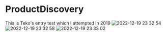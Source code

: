 # ProductDiscovery
This is Teko's entry test which I attempted in 2019
![2022-12-19 23 32 54](https://user-images.githubusercontent.com/25581547/208474374-46e1b365-d548-4a91-b84f-010a99290c38.jpg)
![2022-12-19 23 32 58](https://user-images.githubusercontent.com/25581547/208474380-89d67758-88f3-4582-a132-1e9a2e01c42f.jpg)
![2022-12-19 23 33 02](https://user-images.githubusercontent.com/25581547/208474384-fdbb1f50-370d-4f26-9cce-7d973e26aafc.jpg)
